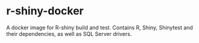 # r-shiny-docker

A docker image for R-shiny build and test.
Contains R, Shiny, Shinytest and their dependencies, as well as SQL Server drivers.

